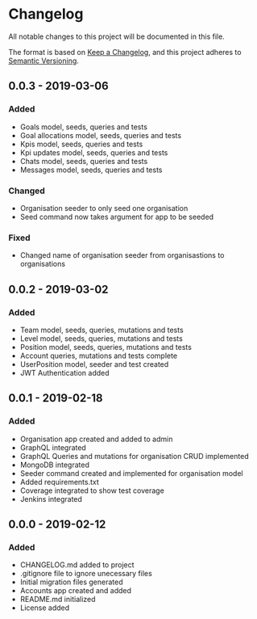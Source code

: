 # Changelog
All notable changes to this project will be documented in this file.

The format is based on [Keep a Changelog](https://keepachangelog.com/en/1.0.0/),
and this project adheres to [Semantic Versioning](https://semver.org/spec/v2.0.0.html).


## 0.0.3 - 2019-03-06

### Added
- Goals model, seeds, queries and tests
- Goal allocations model, seeds, queries and tests
- Kpis model, seeds, queries and tests
- Kpi updates model, seeds, queries and tests
- Chats model, seeds, queries and tests
- Messages model, seeds, queries and tests

### Changed
- Organisation seeder to only seed one organisation
- Seed command now takes argument for app to be seeded

### Fixed
- Changed name of organisation seeder from organisastions to organisations

## 0.0.2 - 2019-03-02

### Added
 - Team model, seeds, queries, mutations and tests
 - Level model, seeds, queries, mutations and tests
 - Position model, seeds, queries, mutations and tests
 - Account queries, mutations and tests complete
 - UserPosition model, seeder and test created
 - JWT Authentication added


## 0.0.1 - 2019-02-18

### Added
 - Organisation app created and added to admin
 - GraphQL integrated
 - GraphQL Queries and mutations for organisation CRUD implemented
 - MongoDB integrated
 - Seeder command created and implemented for organisation model
 - Added requirements.txt
 - Coverage integrated to show test coverage
 - Jenkins integrated

## 0.0.0 - 2019-02-12

### Added
- CHANGELOG.md added to project
- .gitignore file to ignore unecessary files
- Initial migration files generated
- Accounts app created and added
- README.md initialized
- License added

[Unreleased]: https://github.com/ngunyimacharia/qetela-server/compare/v0.0.3...HEAD
[0.0.3]: https://github.com/ngunyimacharia/qetela-server/compare/v0.0.2...v0.0.3
[0.0.2]: https://github.com/ngunyimacharia/qetela-server/compare/v0.0.1...v0.0.2
[0.0.1]: https://github.com/ngunyimacharia/qetela-server/compare/v0.0.0...v0.0.1
